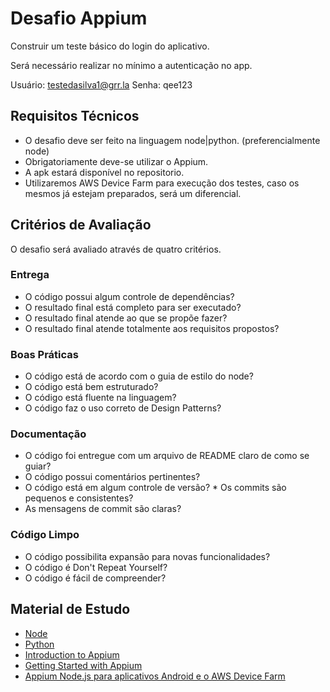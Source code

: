# Desafio Appium

Construir um teste básico do login do aplicativo.

Será necessário realizar no mínimo a autenticação no app.

Usuário: testedasilva1@grr.la
Senha: qee123

## Requisitos Técnicos

* O desafio deve ser feito na linguagem node|python. (preferencialmente node)
* Obrigatoriamente deve-se utilizar o Appium.
* A apk estará disponível no repositorio.
* Utilizaremos AWS Device Farm para execução dos testes, caso os mesmos já estejam preparados, será um diferencial.

## Critérios de Avaliação

O desafio será avaliado através de quatro critérios.

### Entrega

* O código possui algum controle de dependências?
* O resultado final está completo para ser executado?
* O resultado final atende ao que se propõe fazer?
* O resultado final atende totalmente aos requisitos propostos?

### Boas Práticas

* O código está de acordo com o guia de estilo do node?
* O código está bem estruturado?
* O código está fluente na linguagem?
* O código faz o uso correto de Design Patterns?

### Documentação

* O código foi entregue com um arquivo de README claro de como se guiar?
* O código possui comentários pertinentes?
* O código está em algum controle de versão?
* Os commits são pequenos e consistentes?
* As mensagens de commit são claras?

### Código Limpo

* O código possibilita expansão para novas funcionalidades?
* O código é Don't Repeat Yourself?
* O código é fácil de compreender?

## Material de Estudo

* [Node](https://nodejs.org)
* [Python](https://www.python.org)
* [Introduction to Appium](http://appium.io/docs/en/about-appium/intro/)
* [Getting Started with Appium](http://appium.io/docs/en/about-appium/getting-started/index.html)
* [Appium Node.js para aplicativos Android e o AWS Device Farm](https://docs.aws.amazon.com/pt_br/devicefarm/latest/developerguide/test-types-android-appium-node.html)
